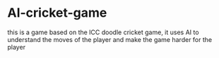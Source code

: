 # AI-cricket-game
this is a game based on the ICC doodle cricket game, it uses AI to understand the moves of the player and make the game harder for the player
